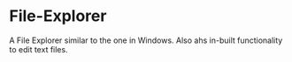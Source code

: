 <h1>File-Explorer</h1>
A File Explorer similar to the one in Windows. Also ahs in-built functionality to edit text files.
